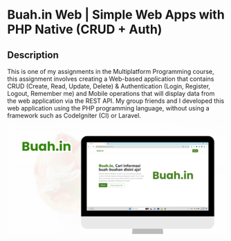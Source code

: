 # Buah.in Web | Simple Web Apps with PHP Native (CRUD + Auth)

## Description

This is one of my assignments in the Multiplatform Programming course, this assignment involves creating a Web-based application that contains CRUD (Create, Read, Update, Delete) & Authentication (Login, Register, Logout, Remember me) and Mobile operations that will display data from the web application via the REST API. My group friends and I developed this web application using the PHP programming language, without using a framework such as CodeIgniter (CI) or Laravel.

![Buah Thumbnail](<img/Thumbnail%20(Web).png>)
